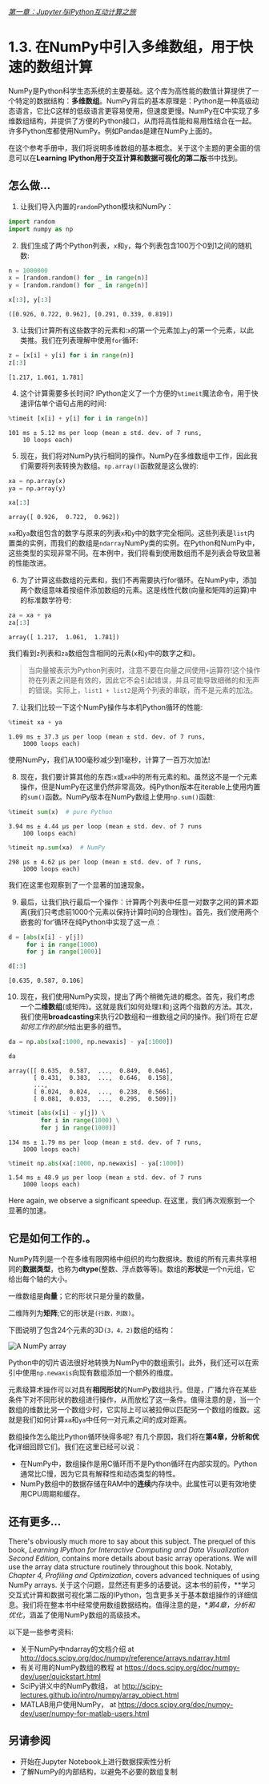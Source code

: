 [*第一章：Jupyter与IPython互动计算之旅*](./)

# 1.3. 在NumPy中引入多维数组，用于快速的数组计算

NumPy是Python科学生态系统的主要基础。这个库为高性能的数值计算提供了一个特定的数据结构：**多维数组**。NumPy背后的基本原理是：Python是一种高级动态语言，它比C这样的低级语言更容易使用，但速度更慢。NumPy在C中实现了多维数组结构，并提供了方便的Python接口，从而将高性能和易用性结合在一起。许多Python库都使用NumPy。例如Pandas是建在NumPy上面的。

在这个参考手册中，我们将说明多维数组的基本概念。关于这个主题的更全面的信息可以在**Learning IPython用于交互计算和数据可视化的第二版**书中找到。

## 怎么做...

1. 让我们导入内置的`random`Python模块和NumPy：

```python
import random
import numpy as np
```

2. 我们生成了两个Python列表，`x`和`y`，每个列表包含100万个0到1之间的随机数:

```python
n = 1000000
x = [random.random() for _ in range(n)]
y = [random.random() for _ in range(n)]
```

```python
x[:3], y[:3]
```

```{output:result}
([0.926, 0.722, 0.962], [0.291, 0.339, 0.819])
```

3. 让我们计算所有这些数字的元素和:`x`的第一个元素加上`y`的第一个元素，以此类推。我们在列表理解中使用`for`循环:

```python
z = [x[i] + y[i] for i in range(n)]
z[:3]
```

```{output:result}
[1.217, 1.061, 1.781]
```

4. 这个计算需要多长时间? IPython定义了一个方便的`%timeit`魔法命令，用于快速评估单个语句占用的时间:

```python
%timeit [x[i] + y[i] for i in range(n)]
```

```{output:stdout}
101 ms ± 5.12 ms per loop (mean ± std. dev. of 7 runs,
    10 loops each)
```

5. 现在，我们将对NumPy执行相同的操作。NumPy在多维数组中工作，因此我们需要将列表转换为数组。`np.array()`函数就是这么做的:

```python
xa = np.array(x)
ya = np.array(y)
```

```python
xa[:3]
```

```{output:result}
array([ 0.926,  0.722,  0.962])
```

`xa`和`ya`数组包含的数字与原来的列表`x`和`y`中的数字完全相同。这些列表是`list`内置类的实例，而我们的数组是`ndarray`NumPy类的实例。在Python和NumPy中，这些类型的实现非常不同。在本例中，我们将看到使用数组而不是列表会导致显著的性能改进。

6. 为了计算这些数组的元素和，我们不再需要执行for循环。在NumPy中，添加两个数组意味着按组件添加数组的元素。这是线性代数(向量和矩阵的运算)中的标准数学符号:

```python
za = xa + ya
za[:3]
```

```{output:result}
array([ 1.217,  1.061,  1.781])
```

我们看到`z`列表和`za`数组包含相同的元素(`x`和`y`中的数字之和)。

> 当向量被表示为Python列表时，注意不要在向量之间使用`+`运算符!这个操作符在列表之间是有效的，因此它不会引起错误，并且可能导致细微的和无声的错误。实际上，`list1 + list2`是两个列表的串联，而不是元素的加法。

7. 让我们比较一下这个NumPy操作与本机Python循环的性能:

```python
%timeit xa + ya
```

```{output:stdout}
1.09 ms ± 37.3 µs per loop (mean ± std. dev. of 7 runs,
    1000 loops each)
```

使用NumPy，我们从100毫秒减少到1毫秒，计算了一百万次加法!

8. 现在，我们要计算其他的东西:`x`或`xa`中的所有元素的和。虽然这不是一个元素操作，但是NumPy在这里仍然非常高效。纯Python版本在iterable上使用内置的`sum()`函数。NumPy版本在NumPy数组上使用`np.sum()`函数:

```python
%timeit sum(x)  # pure Python
```

```{output:stdout}
3.94 ms ± 4.44 µs per loop (mean ± std. dev. of 7 runs
    100 loops each)
```

```python
%timeit np.sum(xa)  # NumPy
```

```{output:stdout}
298 µs ± 4.62 µs per loop (mean ± std. dev. of 7 runs,
    1000 loops each)
```

我们在这里也观察到了一个显著的加速现象。

9. 最后，让我们执行最后一个操作：计算两个列表中任意一对数字之间的算术距离(我们只考虑前1000个元素以保持计算时间的合理性)。首先，我们使用两个嵌套的`for‘循环在纯Python中实现了这一点：

```python
d = [abs(x[i] - y[j])
     for i in range(1000)
     for j in range(1000)]
```

```python
d[:3]
```

```{output:result}
[0.635, 0.587, 0.106]
```

10. 现在，我们使用NumPy实现，提出了两个稍微先进的概念。首先，我们考虑一个**二维数组**(或矩阵)。这就是我们如何处理`I`和`j`这两个指数的方法。其次，我们使用**broadcasting**来执行2D数组和一维数组之间的操作。我们将在*它是如何工作的部分*给出更多的细节。

```python
da = np.abs(xa[:1000, np.newaxis] - ya[:1000])
```

```python
da
```

```{output:result}
array([[ 0.635,  0.587,  ...,  0.849,  0.046],
       [ 0.431,  0.383,  ...,  0.646,  0.158],
       ...,
       [ 0.024,  0.024,  ...,  0.238,  0.566],
       [ 0.081,  0.033,  ...,  0.295,  0.509]])
```

```python
%timeit [abs(x[i] - y[j]) \
         for i in range(1000) \
         for j in range(1000)]
```

```{output:stdout}
134 ms ± 1.79 ms per loop (mean ± std. dev. of 7 runs,
    1000 loops each)
```

```python
%timeit np.abs(xa[:1000, np.newaxis] - ya[:1000])
```

```{output:stdout}
1.54 ms ± 48.9 µs per loop (mean ± std. dev. of 7 runs
    1000 loops each)
```

Here again, we observe a significant speedup.
在这里，我们再次观察到一个显著的加速。

## 它是如何工作的.。

NumPy阵列是一个在多维有限网格中组织的均匀数据块。数组的所有元素共享相同的**数据类型**，也称为**dtype**(整数、浮点数等等)。数组的**形状**是一个n元组，它给出每个轴的大小。

一维数组是**向量**；它的形状只是分量的数量。

二维阵列为**矩阵**;它的形状是`(行数，列数)`。

下图说明了包含24个元素的3D`(3，4，2)`数组的结构：

![A NumPy array](images/numpy.png)

Python中的切片语法很好地转换为NumPy中的数组索引。此外，我们还可以在索引中使用`np.newaxis`向现有数组添加一个额外的维度。

元素级算术操作可以对具有**相同形状**的NumPy数组执行。但是，广播允许在某些条件下对不同形状的数组进行操作，从而放松了这一条件。值得注意的是，当一个数组的维数比另一个数组少时，它实际上可以被拉伸以匹配另一个数组的维数。这就是我们如何计算`xa`和`ya`中任何一对元素之间的成对距离。

数组操作怎么能比Python循环快得多呢? 有几个原因，我们将在**第4章，分析和优化**详细回顾它们。我们在这里已经可以说：

* 在NumPy中，数组操作是用C循环而不是Python循环在内部实现的。Python通常比C慢，因为它具有解释性和动态类型的特性。
* NumPy数组中的数据存储在RAM中的**连续**内存块中。此属性可以更有效地使用CPU周期和缓存。

## 还有更多...

There's obviously much more to say about this subject. The prequel of this book, *Learning IPython for Interactive Computing and Data Visualization Second Edition*, contains more details about basic array operations. We will use the array data structure routinely throughout this book. Notably, *Chapter 4, Profiling and Optimization*, covers advanced techniques of using NumPy arrays.
关于这个问题，显然还有更多的话要说。这本书的前传，**学习交互式计算和数据可视化第二版的IPython，包含更多关于基本数组操作的详细信息。我们将在整本书中经常使用数组数据结构。值得注意的是，**第4章，分析和优化*，涵盖了使用NumPy数组的高级技术。

以下是一些参考资料:

* 关于NumPy中ndarray的文档介绍 at http://docs.scipy.org/doc/numpy/reference/arrays.ndarray.html
* 有关可用的NumPy数组的教程 at https://docs.scipy.org/doc/numpy-dev/user/quickstart.html
* SciPy讲义中的NumPy数组， at http://scipy-lectures.github.io/intro/numpy/array_object.html
* MATLAB用户使用NumPy， at https://docs.scipy.org/doc/numpy-dev/user/numpy-for-matlab-users.html

## 另请参阅

* 开始在Jupyter Notebook上进行数据探索性分析
* 了解NumPy的内部结构，以避免不必要的数组复制
